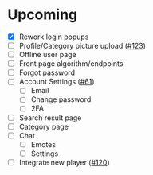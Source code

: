 # Upcoming

- [x] Rework login popups
- [ ] Profile/Category picture upload ([#123](https://github.com/ScuffleTV/scuffle/issues/123))
- [ ] Offline user page
- [ ] Front page algorithm/endpoints
- [ ] Forgot password
- [ ] Account Settings ([#61](https://github.com/ScuffleTV/scuffle/issues/61))
  - [ ] Email
  - [ ] Change password
  - [ ] 2FA
- [ ] Search result page
- [ ] Category page
- [ ] Chat
  - [ ] Emotes
  - [ ] Settings
- [ ] Integrate new player ([#120](https://github.com/ScuffleTV/scuffle/issues/120))
